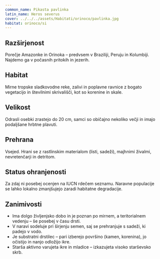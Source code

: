 ```yaml
---
common_name: Pikasta pavlinka
latin_name: Heros severus
cover: ../../../assets/Habitati/orinoco/pavlinka.jpg
habitat: orinoco/si
---
```

## Razširjenost  
Porečje Amazonke in Orinoka – predvsem v Braziliji, Peruju in Kolumbiji. Najdemo ga v počasnih pritokih in jezerih.

## Habitat  
Mirne tropske sladkovodne reke, zalivi in poplavne ravnice z bogato vegetacijo in številnimi skrivališči, kot so korenine in skale.

## Velikost  
Odrasli osebki zrastejo do 20 cm, samci so običajno nekoliko večji in imajo podaljšane hrbtne plavuti.

## Prehrana  
Vsejed. Hrani se z rastlinskim materialom (listi, sadeži), majhnimi živalmi, nevretenčarji in detritom.

## Status ohranjenosti  
Za zdaj ni posebej ocenjen na IUCN rdečem seznamu. Naravne populacije se lahko lokalno zmanjšujejo zaradi habitatne degradacije.

## Zanimivosti  
- Ima dolgo življenjsko dobo in je poznan po mirnem, a teritorialnem vedenju – še posebej v času drsti.  
- V naravi sodeluje pri širjenju semen, saj se prehranjuje s sadeži, ki padejo v vodo.  
- Je substratni drstilec – pari izberejo površino (kamen, korenina), jo očistijo in nanjo odložijo ikre.  
- Starša aktivno varujeta ikre in mladice – izkazujeta visoko starševsko skrb.  
